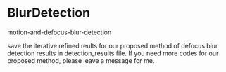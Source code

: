 # BlurDetection
motion-and-defocus-blur-detection

save the iterative refined reults for our proposed method of defocus blur detection results in detection_results file. 
If you need more codes for our proposed method, please leave a message for me.
